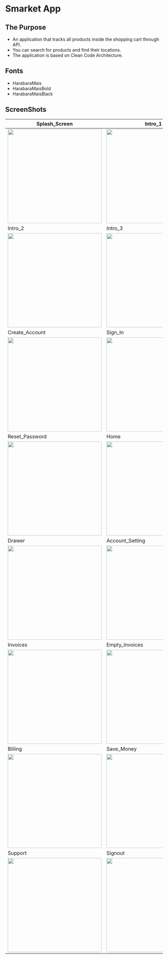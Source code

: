 # Smarket App

## The Purpose

- An application that tracks all products inside the shopping cart through API.
- You can search for products and find their locations.
- The application is based on Clean Code Architecture.

## Fonts

- HarabaraMais
- HarabaraMaisBold
- HarabaraMaisBlack

## ScreenShots


| Splash_Screen | Intro_1 |
|---|---|
|<img src="https://github.com/Rahma-Alaa/Smart-Cart/assets/141377975/76aa29ed-2b15-4dc6-b4c2-db5f473e22d2.jpg" height="300" />|<img src="https://github.com/Rahma-Alaa/Smart-Cart/assets/141377975/b2bf308c-26cc-4517-9540-b0064eae6d7d.jpg" height="300" />|
| Intro_2 | Intro_3 |
|<img src="https://github.com/Rahma-Alaa/Smart-Cart/assets/141377975/2c78879d-d8f2-4004-8138-e7679f9ce522.jpg" height="300" />|<img src="https://github.com/Rahma-Alaa/Smart-Cart/assets/141377975/0cb4e70b-4d95-4c6f-835d-a07f207c64b8.jpg" height="300" />|
| Create_Account | Sign_In|
|<img src="https://github.com/Rahma-Alaa/Smart-Cart/assets/141377975/65e86c76-48e1-46b2-985d-0d94d0b425d6.jpg" height="300" />|<img src="https://github.com/Rahma-Alaa/Smart-Cart/assets/141377975/ee2fcfa2-e645-4a80-a18c-548ba06f3da0.jpg" height="300" />|
| Reset_Password | Home|
|<img src="https://github.com/Rahma-Alaa/Smart-Cart/assets/141377975/033558cf-5ff1-42a8-a463-55138e0b80f1.jpg" height="300" />|<img src="https://github.com/Rahma-Alaa/Smart-Cart/assets/141377975/b2f0c4d7-9194-4b92-a151-cc69390629a7.jpg" height="300" />|
| Drawer | Account_Setting |
|<img src="https://github.com/Rahma-Alaa/Smart-Cart/assets/141377975/77004521-52ec-4e94-a88e-30e1561f7f1f.jpg" height="300" />|<img src="https://github.com/Rahma-Alaa/Smart-Cart/assets/141377975/033558cf-5ff1-42a8-a463-55138e0b80f1.jpg" height="300" />|
| Invoices | Empty_Invoices |
|<img src="https://user-images.githubusercontent.com/47388207/210512282-a6a94589-1064-487e-aa84-f829835c92ec.jpg" height="300" />|<img src="https://user-images.githubusercontent.com/47388207/210512470-adcef090-8b12-47d4-9d20-6f09eb0c9f68.jpg" height="300" />|
| Billing | Save_Money |
|<img src="https://user-images.githubusercontent.com/47388207/210512215-fea93698-767e-48b5-9e65-2588fa05ae75.jpg" height="300" />|<img src="https://user-images.githubusercontent.com/47388207/210512237-407ed7cc-4297-48d2-b920-153623d184f6.jpg" height="300" />|
| Support | Signout |
|<img src="https://user-images.githubusercontent.com/47388207/210512110-b9f6816c-5c00-44aa-8246-ded9ae6d7a6d.jpg" height="300" />|<img src="https://user-images.githubusercontent.com/47388207/210512162-1a87696c-401d-4b3c-bd4d-865d116e62af.jpg" height="300" />|

